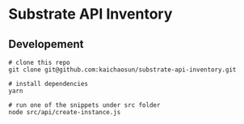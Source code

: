 # Substrate API Inventory

## Developement

```shell
# clone this repo
git clone git@github.com:kaichaosun/substrate-api-inventory.git

# install dependencies
yarn

# run one of the snippets under src folder
node src/api/create-instance.js
```

